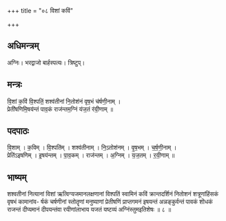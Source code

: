 +++
title = "०८ विशां कविं"

+++
## अधिमन्त्रम्
अग्निः। भरद्वाजो बार्हस्पत्यः। त्रिष्टुप्।

## मन्त्रः
वि॒शां क॒विं वि॒श्पतिं॒ शश्व॑तीनां नि॒तोश॑नं वृष॒भं च॑र्षणी॒नाम् ।  
प्रेती॑षणिमि॒षय॑न्तं पाव॒कं राज॑न्तम॒ग्निं य॑ज॒तं र॑यी॒णाम् ॥

## पदपाठः
वि॒शाम् । क॒विम् । वि॒श्पति॑म् । शश्व॑तीनाम् । नि॒ऽतोश॑नम् । वृ॒ष॒भम् । च॒र्ष॒णी॒नाम् ।  
प्रेति॑ऽइषणिम् । इ॒षय॑न्तम् । पा॒व॒कम् । राज॑न्तम् । अ॒ग्निम् । य॒ज॒तम् । र॒यी॒णाम् ॥

## भाष्यम्
शश्वतीनां नित्यानां विशां ऋत्विग्यजमानलक्षणानां विश्पतिं स्वामिनं कविं क्रान्तदर्शिनं नितोशनं शत्रूणांहिंसकं वृषभं कामानांव- र्षकं चर्षणीनां स्तोतॄणां मनुष्याणां प्रेतीषणिं प्राप्तगमनं इषयन्तं अन्नङ्कुर्वन्तं पावकं शॊधकं राजन्तं दीप्यमानं दीपयन्तंवा रयीणांलाभाय यजतं यष्टव्यं अग्निंस्तुमइतिशेषः ॥ ८ ॥